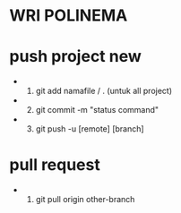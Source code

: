 # WRI POLINEMA

# push project new
* 1. git add namafile / . (untuk all project)
* 2. git commit -m "status command"
* 3. git push -u [remote] [branch] 

# pull request
* 1. git pull origin other-branch